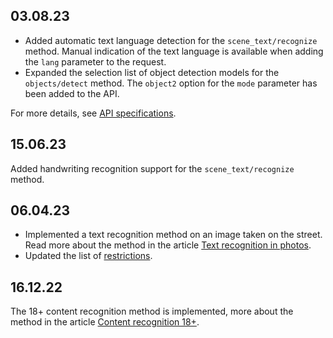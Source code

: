 ## 03.08.23

- Added automatic text language detection for the `scene_text/recognize` method. Manual indication of the text language is available when adding the `lang` parameter to the request.
- Expanded the selection list of object detection models for the `objects/detect` method. The `object2` option for the `mode` parameter has been added to the API.

For more details, see [API specifications](/ru/additionals/api/vision-api "change-lang").

## 15.06.23

Added handwriting recognition support for the `scene_text/recognize` method.

## 06.04.23

- Implemented a text recognition method on an image taken on the street. Read more about the method in the article [Text recognition in photos](../service-management/scene-text-recognition/).
- Updated the list of [restrictions](../concepts/vision-limits/).

## 16.12.22

The 18+ content recognition method is implemented, more about the method in the article [Content recognition 18+](../service-management/nsfw-recognition/).
